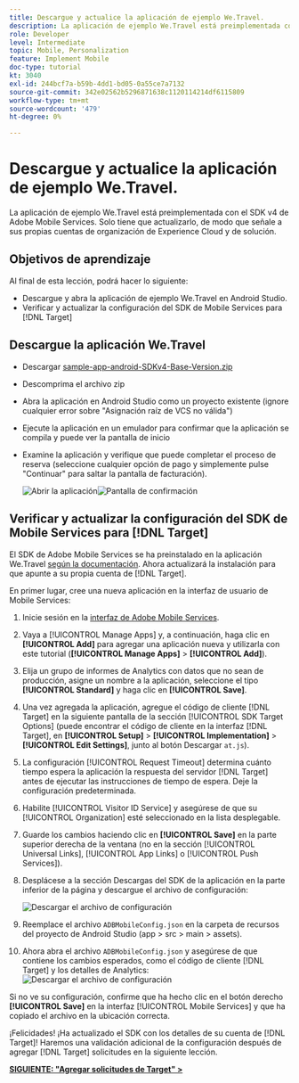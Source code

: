 ```yaml
---
title: Descargue y actualice la aplicación de ejemplo We.Travel.
description: La aplicación de ejemplo We.Travel está preimplementada con el SDK v4 de Adobe Mobile Services. Solo tiene que actualizarlo para que apunte a sus propias cuentas de organización de Experience Cloud y de solución.
role: Developer
level: Intermediate
topic: Mobile, Personalization
feature: Implement Mobile
doc-type: tutorial
kt: 3040
exl-id: 244bcf7a-b59b-4dd1-bd05-0a55ce7a7132
source-git-commit: 342e02562b5296871638c1120114214df6115809
workflow-type: tm+mt
source-wordcount: '479'
ht-degree: 0%

---
```


# Descargue y actualice la aplicación de ejemplo We.Travel.

La aplicación de ejemplo We.Travel está preimplementada con el SDK v4 de Adobe Mobile Services. Solo tiene que actualizarlo, de modo que señale a sus propias cuentas de organización de Experience Cloud y de solución.

## Objetivos de aprendizaje

Al final de esta lección, podrá hacer lo siguiente:

* Descargue y abra la aplicación de ejemplo We.Travel en Android Studio.
* Verificar y actualizar la configuración del SDK de Mobile Services para [!DNL Target]

## Descargue la aplicación We.Travel

* Descargar [sample-app-android-SDKv4-Base-Version.zip](assets/sample-app-android-SDKv4-Base-Version.zip)
* Descomprima el archivo zip
* Abra la aplicación en Android Studio como un proyecto existente (ignore cualquier error sobre &quot;Asignación raíz de VCS no válida&quot;)
* Ejecute la aplicación en un emulador para confirmar que la aplicación se compila y puede ver la pantalla de inicio
* Examine la aplicación y verifique que puede completar el proceso de reserva (seleccione cualquier opción de pago y simplemente pulse &quot;Continuar&quot; para saltar la pantalla de facturación).

  ![Abrir la aplicación](assets/wetravel_homeScreen.png)![Pantalla de confirmación](assets/wetravel_confirmationScreen.png)

## Verificar y actualizar la configuración del SDK de Mobile Services para [!DNL Target]

El SDK de Adobe Mobile Services se ha preinstalado en la aplicación We.Travel [según la documentación](https://experienceleague.adobe.com/docs/mobile-services/android/getting-started-android/requirements.html?lang=es). Ahora actualizará la instalación para que apunte a su propia cuenta de [!DNL Target].

En primer lugar, cree una nueva aplicación en la interfaz de usuario de Mobile Services:

1. Inicie sesión en la [interfaz de Adobe Mobile Services](https://mobilemarketing.adobe.com/).
1. Vaya a [!UICONTROL Manage Apps] y, a continuación, haga clic en **[!UICONTROL Add]** para agregar una aplicación nueva y utilizarla con este tutorial (**[!UICONTROL Manage Apps]** > **[!UICONTROL Add]**).
1. Elija un grupo de informes de Analytics con datos que no sean de producción, asigne un nombre a la aplicación, seleccione el tipo **[!UICONTROL Standard]** y haga clic en **[!UICONTROL Save]**.
1. Una vez agregada la aplicación, agregue el código de cliente [!DNL Target] en la siguiente pantalla de la sección [!UICONTROL SDK Target Options] (puede encontrar el código de cliente en la interfaz [!DNL Target], en **[!UICONTROL Setup]** > **[!UICONTROL Implementation]** > **[!UICONTROL Edit Settings]**, junto al botón Descargar `at.js`).
1. La configuración [!UICONTROL Request Timeout] determina cuánto tiempo espera la aplicación la respuesta del servidor [!DNL Target] antes de ejecutar las instrucciones de tiempo de espera. Deje la configuración predeterminada.
1. Habilite [!UICONTROL Visitor ID Service] y asegúrese de que su [!UICONTROL Organization] esté seleccionado en la lista desplegable.
1. Guarde los cambios haciendo clic en **[!UICONTROL Save]** en la parte superior derecha de la ventana (no en la sección [!UICONTROL Universal Links], [!UICONTROL App Links] o [!UICONTROL Push Services]).
1. Desplácese a la sección Descargas del SDK de la aplicación en la parte inferior de la página y descargue el archivo de configuración:

   ![Descargar el archivo de configuración](assets/config_file.jpg)

1. Reemplace el archivo `ADBMobileConfig.json` en la carpeta de recursos del proyecto de Android Studio (app > src > main > assets).

1. Ahora abra el archivo `ADBMobileConfig.json` y asegúrese de que contiene los cambios esperados, como el código de cliente [!DNL Target] y los detalles de Analytics:
   ![Descargar el archivo de configuración](assets/client_code.jpg)

Si no ve su configuración, confirme que ha hecho clic en el botón derecho **[!UICONTROL Save]** en la interfaz [!UICONTROL Mobile Services] y que ha copiado el archivo en la ubicación correcta.

¡Felicidades! ¡Ha actualizado el SDK con los detalles de su cuenta de [!DNL Target]! Haremos una validación adicional de la configuración después de agregar [!DNL Target] solicitudes en la siguiente lección.

**[SIGUIENTE: &quot;Agregar solicitudes de Target&quot; >](add-requests.md)**
